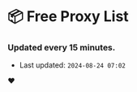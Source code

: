 # :package: Free Proxy List
### Updated every 15 minutes.

- Last updated: `2024-08-24 07:02`

:heart:
